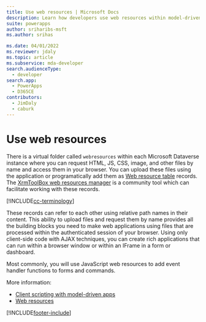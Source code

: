 ```yaml
---
title: Use web resources | Microsoft Docs
description: Learn how developers use web resources within model-driven apps.
suite: powerapps
author: sriharibs-msft
ms.author: srihas

ms.date: 04/01/2022
ms.reviewer: jdaly
ms.topic: article
ms.subservice: mda-developer
search.audienceType: 
  - developer
search.app: 
  - PowerApps
  - D365CE
contributors: 
  - JimDaly
  - caburk
---
```


# Use web resources

There is a virtual folder called `webresources` within each Microsoft Dataverse instance where you can request HTML, JS, CSS, image, and other files by name and access them in your browser. You can upload these files using the application or programatically add them as [Web resource table](../data-platform/reference/entities/webresource.md) records. The [XrmToolBox web resources manager](https://www.xrmtoolbox.com/plugins/MsCrmTools.WebResourcesManager/) is a community tool which can facilitate working with these records.

[!INCLUDE[cc-terminology](../data-platform/includes/cc-terminology.md)]

These records can refer to each other using relative path names in their content. This ability to upload files and request them by name provides all the building blocks you need to make web applications using files that are processed within the authenticated session of your browser. Using only client-side code with AJAX techniques, you can create rich applications that can run within a browser window or within an IFrame in a form or dashboard. 

Most commonly, you will use JavaScript web resources to add event handler functions to forms and commands.

More information:
- [Client scripting with model-driven apps](client-scripting.md)
- [Web resources](web-resources.md)


[!INCLUDE[footer-include](../../includes/footer-banner.md)]